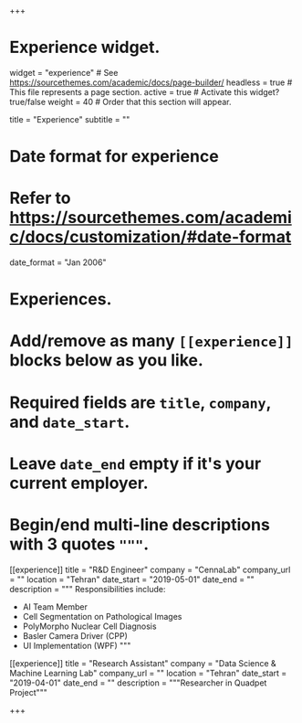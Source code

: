 +++
# Experience widget.
widget = "experience"  # See https://sourcethemes.com/academic/docs/page-builder/
headless = true  # This file represents a page section.
active = true  # Activate this widget? true/false
weight = 40  # Order that this section will appear.

title = "Experience"
subtitle = ""

# Date format for experience
#   Refer to https://sourcethemes.com/academic/docs/customization/#date-format
date_format = "Jan 2006"

# Experiences.
#   Add/remove as many `[[experience]]` blocks below as you like.
#   Required fields are `title`, `company`, and `date_start`.
#   Leave `date_end` empty if it's your current employer.
#   Begin/end multi-line descriptions with 3 quotes `"""`.
[[experience]]
  title = "R&D Engineer"
  company = "CennaLab"
  company_url = ""
  location = "Tehran"
  date_start = "2019-05-01"
  date_end = ""
  description = """
  Responsibilities include:  
  * AI Team Member
  * Cell Segmentation on Pathological Images
  * PolyMorpho Nuclear Cell Diagnosis 
  * Basler Camera Driver (CPP)
  * UI Implementation (WPF)
  """

[[experience]]
  title = "Research Assistant"
  company = "Data Science & Machine Learning Lab"
  company_url = ""
  location = "Tehran"
  date_start = "2019-04-01"
  date_end = ""
  description = """Researcher in Quadpet Project"""

+++
